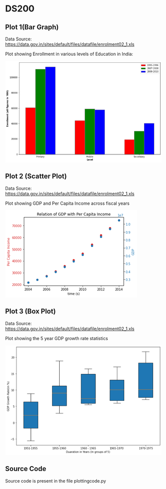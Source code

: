 # DS200

## Plot 1(Bar Graph)
Data Source: https://data.gov.in/sites/default/files/datafile/enrolment02_1.xls

Plot showing Enrollment in various levels of Education in India:

![Bar Graph](bar_graph.png)

## Plot 2 (Scatter Plot)

Data Source: https://data.gov.in/sites/default/files/datafile/enrolment02_1.xls

Plot showing GDP and Per Capita Income across fiscal years

![Scatter Plot](scatter.png)

## Plot 3 (Box Plot)

Data Source: https://data.gov.in/sites/default/files/datafile/enrolment02_1.xls

Plot showing the 5 year GDP growth rate statistics

![Scatter Plot](box_plot.png)

## Source Code

Source code is present in the file plottingcode.py


